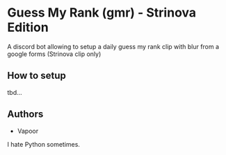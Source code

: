 # Guess My Rank (gmr) - Strinova Edition
A discord bot allowing to setup a daily guess my rank clip with blur from a google forms (Strinova clip only)

## How to setup
tbd...

## Authors
- Vapoor

I hate Python sometimes.
